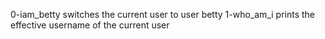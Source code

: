 0-iam_betty switches the current user to user betty
1-who_am_i prints the effective username of the current user

